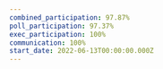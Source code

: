 ```yaml
---
combined_participation: 97.87%
poll_participation: 97.37%
exec_participation: 100%
communication: 100%
start_date: 2022-06-13T00:00:00.000Z
---
```

